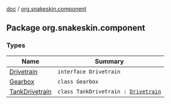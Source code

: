 [doc](../index.md) / [org.snakeskin.component](./index.md)

## Package org.snakeskin.component

### Types

| Name | Summary |
|---|---|
| [Drivetrain](-drivetrain/index.md) | `interface Drivetrain` |
| [Gearbox](-gearbox/index.md) | `class Gearbox` |
| [TankDrivetrain](-tank-drivetrain/index.md) | `class TankDrivetrain : `[`Drivetrain`](-drivetrain/index.md) |

